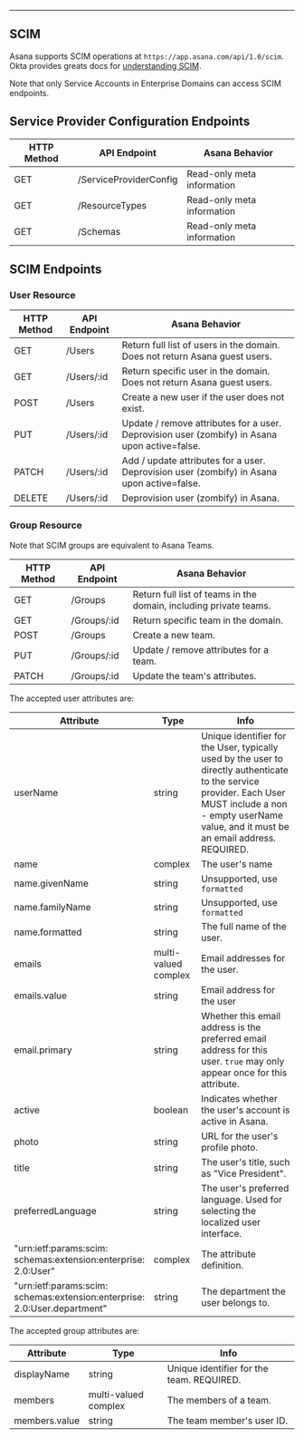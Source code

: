 <hr>
<section>

# SCIM


Asana supports SCIM operations at `https://app.asana.com/api/1.0/scim`. Okta provides greats docs for 
[understanding SCIM](https://developer.okta.com/docs/concepts/scim/).

Note that only Service Accounts in Enterprise Domains can access SCIM endpoints.



## Service Provider Configuration Endpoints

|HTTP Method|API Endpoint|Asana Behavior|
|---------|--------|--------------|
|GET|/ServiceProviderConfig|Read-only meta information|
|GET|/ResourceTypes|Read-only meta information|
|GET|/Schemas|Read-only meta information|


## SCIM Endpoints

### User Resource

|HTTP Method|API Endpoint|Asana Behavior|
|---|--------|--------------|
|GET|/Users|Return full list of users in the domain.  Does not return Asana guest users.|
|GET|/Users/:id|Return specific user in the domain.  Does not return Asana guest users.|
|POST|/Users|Create a new user if the user does not exist.|
|PUT|/Users/:id|Update / remove attributes for a user. Deprovision user (zombify) in Asana upon active=false.|
|PATCH|/Users/:id|Add / update attributes for a user. Deprovision user (zombify) in Asana upon active=false.|
|DELETE|/Users/:id|Deprovision user (zombify) in Asana.|

### Group Resource
Note that SCIM groups are equivalent to Asana Teams.

|HTTP Method|API Endpoint|Asana Behavior|
|---------|------|--------------|
|GET|/Groups|Return full list of teams in the domain, including private teams.|
|GET|/Groups/:id|Return specific team in the domain. |
|POST|/Groups|Create a new team.|
|PUT|/Groups/:id|Update / remove attributes for a team.|
|PATCH|/Groups/:id|Update the team's attributes.|


The accepted user attributes are:

|Attribute|Type|Info|
|---------|----|----|
|userName|string|Unique identifier for the User, typically used by the user to directly authenticate to the service provider. Each User MUST include a non - empty userName value, and it must  be an email address. REQUIRED.|
|name|complex|The user's name|
|name.givenName|string|Unsupported, use `formatted`|
|name.familyName|string|Unsupported, use `formatted`|
|name.formatted|string|The full name of the user.|
|emails|multi-valued complex|Email addresses for the user.|
|emails.value|string|Email address for the user|
|email.primary|string|Whether this email address is the preferred email address for this user. `true` may only appear once for this  attribute.|
|active|boolean|Indicates whether the user's account is active in Asana.|
|photo|string|URL for the user's profile photo.|
|title|string|The user's title, such as "Vice President".|
|preferredLanguage|string|The user's preferred language. Used for selecting the localized user interface.|
|"urn:ietf:params:scim:<br>schemas:extension:enterprise:<br>2.0:User"|complex|The attribute definition.|
|"urn:ietf:params:scim:<br>schemas:extension:enterprise:<br>2.0:User.department"|string|The department the user belongs to.|


The accepted group attributes are:

|Attribute|Type|Info|
|---------|----|----|
|displayName|string|Unique identifier for the team. REQUIRED.|
|members|multi-valued complex|The members of a team.|
|members.value|string|The team member's user ID.|

</section>
